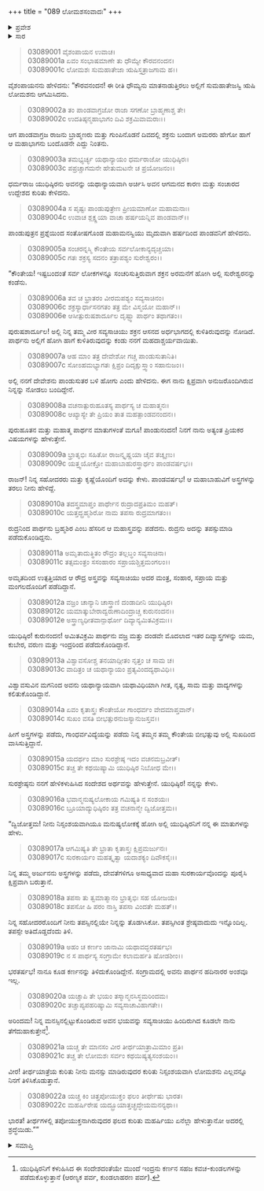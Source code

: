 +++
title = "089 ಲೋಮಶಸಂವಾದಃ"
+++

<details><summary>ಪ್ರವೇಶ</summary>


।।   ಓಂ ಓಂ ನಮೋ ನಾರಾಯಣಾಯ।।   ಶ್ರೀ ವೇದವ್ಯಾಸಾಯ ನಮಃ ।।

ಶ್ರೀ ಕೃಷ್ಣದ್ವೈಪಾಯನ ವೇದವ್ಯಾಸ ವಿರಚಿತ  

**ಶ್ರೀ ಮಹಾಭಾರತ**

**ಆರಣ್ಯಕ ಪರ್ವ**

**ತೀರ್ಥಯಾತ್ರಾ ಪರ್ವ**

**ಅಧ್ಯಾಯ 89**

</details>


<details><summary>ಸಾರ</summary>

ಮಹರ್ಷಿ ಲೋಮಶನ ಆಗಮನ; ಶಕ್ರಸಭೆಯಲ್ಲಿ ಅರ್ಜುನನನ್ನು ನೋಡಿದುದನ್ನೂ, ಅವನ ಅಸ್ತ್ರ, ಗೀತ, ನೃತ್ಯ ಅಭ್ಯಾಸದ ಕುರಿತು, ಇಂದ್ರನು ಯುಧಿಷ್ಠಿರನಿಗೆ ಕಳುಹಿಸಿದ್ದ ಸಂದೇಶವನ್ನು ವರದಿಮಾಡಿದುದು (1-22).

</details>


> 03089001 ವೈಶಂಪಾಯನ ಉವಾಚ।  
03089001a ಏವಂ ಸಂಭಾಷಮಾಣೇ ತು ಧೌಮ್ಯೇ ಕೌರವನಂದನ।  
03089001c ಲೋಮಶಃ ಸುಮಹಾತೇಜಾ ಋಷಿಸ್ತತ್ರಾಜಗಾಮ ಹ।।

ವೈಶಂಪಾಯನನು ಹೇಳಿದನು: “ಕೌರವನಂದನ! ಈ ರೀತಿ ಧೌಮ್ಯನು ಮಾತನಾಡುತ್ತಿರಲು ಅಲ್ಲಿಗೆ ಸುಮಹಾತೇಜಸ್ವಿ ಋಷಿ ಲೋಮಶನು ಆಗಮಿಸಿದನು.

> 03089002a ತಂ ಪಾಂಡವಾಗ್ರಜೋ ರಾಜಾ ಸಗಣೋ ಬ್ರಾಹ್ಮಣಾಶ್ಚ ತೇ।  
03089002c ಉದತಿಷ್ಠನ್ಮಹಾಭಾಗಂ ದಿವಿ ಶಕ್ರಮಿವಾಮರಾಃ।।

ಆಗ ಪಾಂಡವಾಗ್ರಜ ರಾಜನು ಬ್ರಾಹ್ಮಣರು ಮತ್ತು ಗುಂಪಿನೊಡನೆ ದಿವದಲ್ಲಿ ಶಕ್ರನು ಬಂದಾಗ ಅಮರರು ಹೇಗೋ ಹಾಗೆ ಆ ಮಹಾಭಾಗನು ಬಂದೊಡನೇ ಎದ್ದು ನಿಂತನು.

> 03089003a ತಮಭ್ಯರ್ಚ್ಯ ಯಥಾನ್ಯಾಯಂ ಧರ್ಮರಾಜೋ ಯುಧಿಷ್ಠಿರಃ।  
03089003c ಪಪ್ರಚ್ಚಾಗಮನೇ ಹೇತುಮಟನೇ ಚ ಪ್ರಯೋಜನಂ।।

ಧರ್ಮರಾಜ ಯುಧಿಷ್ಠಿರನು ಅವನನ್ನು ಯಥಾನ್ಯಾಯವಾಗಿ ಅರ್ಚಿಸಿ ಅವನ ಆಗಮನದ ಕಾರಣ ಮತ್ತು ಸಂಚಾರದ ಉದ್ದೇಶದ ಕುರಿತು ಕೇಳಿದನು.

> 03089004a ಸ ಪೃಷ್ಟಃ ಪಾಂಡುಪುತ್ರೇಣ ಪ್ರೀಯಮಾಣೋ ಮಹಾಮನಾಃ।  
03089004c ಉವಾಚ ಶ್ಲಕ್ಷ್ಣಯಾ ವಾಚಾ ಹರ್ಷಯನ್ನಿವ ಪಾಂಡವಾನ್।।

ಪಾಂಡುಪುತ್ರನ ಪ್ರಶ್ನೆಯಿಂದ ಸಂತೋಷಗೊಂಡ ಮಹಾಮನಸ್ವಿಯು ಮೃದುವಾಗಿ ಹರ್ಷದಿಂದ ಪಾಂಡವನಿಗೆ ಹೇಳಿದನು.

> 03089005a ಸಂಚರನ್ನಸ್ಮಿ ಕೌಂತೇಯ ಸರ್ವಲೋಕಾನ್ಯದೃಚ್ಚಯಾ।  
03089005c ಗತಃ ಶಕ್ರಸ್ಯ ಸದನಂ ತತ್ರಾಪಶ್ಯಂ ಸುರೇಶ್ವರಂ।।

“ಕೌಂತೇಯ! ಇಷ್ಟಬಂದಂತೆ ಸರ್ವ ಲೋಕಗಳನ್ನೂ ಸಂಚರಿಸುತ್ತಿರುವಾಗ ಶಕ್ರನ ಅರಮನೆಗೆ ಹೋಗಿ ಅಲ್ಲಿ ಸುರೇಶ್ವರನನ್ನು ಕಂಡೆನು.

> 03089006a ತವ ಚ ಭ್ರಾತರಂ ವೀರಮಪಶ್ಯಂ ಸವ್ಯಸಾಚಿನಂ।  
03089006c ಶಕ್ರಸ್ಯಾರ್ಧಾಸನಗತಂ ತತ್ರ ಮೇ ವಿಸ್ಮಯೋ ಮಹಾನ್।।  
03089006e ಆಸೀತ್ಪುರುಷಶಾರ್ದೂಲ ದೃಷ್ಟ್ವಾ ಪಾರ್ಥಂ ತಥಾಗತಂ।।

ಪುರುಷಶಾರ್ದೂಲ! ಅಲ್ಲಿ ನಿನ್ನ ತಮ್ಮ ವೀರ ಸವ್ಯಸಾಚಿಯು ಶಕ್ರನ ಆಸನದ ಅರ್ಧಭಾಗದಲ್ಲಿ ಕುಳಿತಿರುವುದನ್ನು ನೋಡಿದೆ. ಪಾರ್ಥನು ಅಲ್ಲಿಗೆ ಹೋಗಿ ಹಾಗೆ ಕುಳಿತಿರುವುದನ್ನು ಕಂಡು ನನಗೆ ಮಹದಾಶ್ಚರ್ಯವಾಯಿತು.

> 03089007a ಆಹ ಮಾಂ ತತ್ರ ದೇವೇಶೋ ಗಚ್ಚ ಪಾಂಡುಸುತಾನಿತಿ।  
03089007c ಸೋಽಹಮಭ್ಯಾಗತಃ ಕ್ಷಿಪ್ರಂ ದಿದೃಕ್ಷುಸ್ತ್ವಾಂ ಸಹಾನುಜಂ।।

ಅಲ್ಲಿ ನನಗೆ ದೇವೇಶನು ಪಾಂಡುಸುತರ ಬಳಿ ಹೋಗು ಎಂದು ಹೇಳಿದನು. ಈಗ ನಾನು ಕ್ಷಿಪ್ರವಾಗಿ ಅನುಜರೊಂದಿಗಿರುವ ನಿನ್ನನ್ನು ನೋಡಲು ಬಂದಿದ್ದೇನೆ.

> 03089008a ವಚನಾತ್ಪುರುಹೂತಸ್ಯ ಪಾರ್ಥಸ್ಯ ಚ ಮಹಾತ್ಮನಃ।   
03089008c ಆಖ್ಯಾಸ್ಯೇ ತೇ ಪ್ರಿಯಂ ತಾತ ಮಹತ್ಪಾಂಡವನಂದನ।।

ಪುರುಹೂತನ ಮತ್ತು ಮಹಾತ್ಮ ಪಾರ್ಥನ ಮಾತುಗಳಂತೆ ಮಗೂ! ಪಾಂಡುನಂದನ! ನಿನಗೆ ನಾನು ಅತ್ಯಂತ ಪ್ರಿಯಕರ ವಿಷಯಗಳನ್ನು ಹೇಳುತ್ತೇನೆ.

> 03089009a ಭ್ರಾತೃಭಿಃ ಸಹಿತೋ ರಾಜನ್ಕೃಷ್ಣಯಾ ಚೈವ ತಚ್ಶೃಣು।  
03089009c ಯತ್ತ್ವಯೋಕ್ತೋ ಮಹಾಬಾಹುರಸ್ತ್ರಾರ್ಥಂ ಪಾಂಡವರ್ಷಭ।।

ರಾಜನ್! ನಿನ್ನ ಸಹೋದರರು ಮತ್ತು ಕೃಷ್ಣೆಯೊಂದಿಗೆ ಅದನ್ನು ಕೇಳು. ಪಾಂಡವರ್ಷಭ! ಆ ಮಹಾಬಾಹುವಿಗೆ ಅಸ್ತ್ರಗಳನ್ನು ತರಲು ನೀನು ಹೇಳಿದ್ದೆ.

> 03089010a ತದಸ್ತ್ರಮಾಪ್ತಂ ಪಾರ್ಥೇನ ರುದ್ರಾದಪ್ರತಿಮಂ ಮಹತ್।  
03089010c ಯತ್ತದ್ಬ್ರಹ್ಮಶಿರೋ ನಾಮ ತಪಸಾ ರುದ್ರಮಾಗತಂ।।

ರುದ್ರನಿಂದ ಪಾರ್ಥನು ಬ್ರಹ್ಮಶಿರ ಎಂಬ ಹೆಸರಿನ ಆ ಮಹಾಸ್ತ್ರವನ್ನು ಪಡೆದನು. ರುದ್ರನು ಅದನ್ನು ತಪಸ್ಸುಮಾಡಿ ಪಡೆದುಕೊಂಡಿದ್ದನು.

> 03089011a ಅಮೃತಾದುತ್ಥಿತಂ ರೌದ್ರಂ ತಲ್ಲಬ್ಧಂ ಸವ್ಯಸಾಚಿನಾ।   
03089011c ತತ್ಸಮಂತ್ರಂ ಸಸಂಹಾರಂ ಸಪ್ರಾಯಶ್ಚಿತ್ತಮಂಗಲಂ।।

ಅಮೃತದಿಂದ ಉತ್ಪತ್ತಿಯಾದ ಆ ರೌದ್ರ ಅಸ್ತ್ರವನ್ನು ಸವ್ಯಸಾಚಿಯು ಅದರ ಮಂತ್ರ, ಸಂಹಾರ, ಸಪ್ರಾಯ ಮತ್ತು ಮಂಗಲದೊಂದಿಗೆ ಪಡೆದಿದ್ದಾನೆ.

> 03089012a ವಜ್ರಂ ಚಾನ್ಯಾನಿ ಚಾಸ್ತ್ರಾಣಿ ದಂಡಾದೀನಿ ಯುಧಿಷ್ಠಿರ।  
03089012c ಯಮಾತ್ಕುಬೇರಾದ್ವರುಣಾದಿಂದ್ರಾಚ್ಚ ಕುರುನಂದನ।।   
03089012e ಅಸ್ತ್ರಾಣ್ಯಧೀತವಾನ್ಪಾರ್ಥೋ ದಿವ್ಯಾನ್ಯಮಿತವಿಕ್ರಮಃ।।

ಯುಧಿಷ್ಠಿರ! ಕುರುನಂದನ! ಅಮಿತವಿಕ್ರಮಿ ಪಾರ್ಥನು ವಜ್ರ ಮತ್ತು ದಂಡವೇ ಮೊದಲಾದ ಇತರ ದಿವ್ಯಾಸ್ತ್ರಗಳನ್ನು ಯಮ, ಕುಬೇರ, ವರುಣ ಮತ್ತು ಇಂದ್ರರಿಂದ ಪಡೆದುಕೊಂಡಿದ್ದಾನೆ.

> 03089013a ವಿಶ್ವಾವಸೋಶ್ಚ ತನಯಾದ್ಗೀತಂ ನೃತ್ತಂ ಚ ಸಾಮ ಚ।  
03089013c ವಾದಿತ್ರಂ ಚ ಯಥಾನ್ಯಾಯಂ ಪ್ರತ್ಯವಿಂದದ್ಯಥಾವಿಧಿ।।

ವಿಶ್ವಾವಸುವಿನ ಮಗನಿಂದ ಅವನು ಯಥಾನ್ಯಾಯವಾಗಿ ಯಥಾವಿಧಿಯಾಗಿ ಗೀತ, ನೃತ್ಯ, ಸಾಮ ಮತ್ತು ವಾದ್ಯಗಳನ್ನು ಕಲಿತುಕೊಂಡಿದ್ದಾನೆ.

> 03089014a ಏವಂ ಕೃತಾಸ್ತ್ರಃ ಕೌಂತೇಯೋ ಗಾಂಧರ್ವಂ ವೇದಮಾಪ್ತವಾನ್।  
03089014c ಸುಖಂ ವಸತಿ ಬೀಭತ್ಸುರನುಜಸ್ಯಾನುಜಸ್ತವ।।

ಹೀಗೆ ಅಸ್ತ್ರಗಳನ್ನು ಪಡೆದು, ಗಾಂಧರ್ವವಿದ್ಯೆಯನ್ನು ಪಡೆದು ನಿನ್ನ ತಮ್ಮನ ತಮ್ಮ ಕೌಂತೇಯ ಬೀಭತ್ಸುವು ಅಲ್ಲಿ ಸುಖದಿಂದ ವಾಸಿಸುತ್ತಿದ್ದಾನೆ.

> 03089015a ಯದರ್ಥಂ ಮಾಂ ಸುರಶ್ರೇಷ್ಠ ಇದಂ ವಚನಮಬ್ರವೀತ್।   
03089015c ತಚ್ಚ ತೇ ಕಥಯಿಷ್ಯಾಮಿ ಯುಧಿಷ್ಠಿರ ನಿಬೋಧ ಮೇ।।

ಸುರಶ್ರೇಷ್ಠನು ನನಗೆ ಹೇಳಿಕಳುಹಿಸಿದ ಸಂದೇಶದ ಅರ್ಥವನ್ನು ಹೇಳುತ್ತೇನೆ. ಯುಧಿಷ್ಠಿರ! ನನ್ನನ್ನು ಕೇಳು.

> 03089016a ಭವಾನ್ಮನುಷ್ಯಲೋಕಾಯ ಗಮಿಷ್ಯತಿ ನ ಸಂಶಯಃ।  
03089016c ಬ್ರೂಯಾದ್ಯುಧಿಷ್ಠಿರಂ ತತ್ರ ವಚನಾನ್ಮೇ ದ್ವಿಜೋತ್ತಮ।।

“ದ್ವಿಜೋತ್ತಮ! ನೀನು ನಿಸ್ಸಂಶಯವಾಗಿಯೂ ಮನುಷ್ಯಲೋಕಕ್ಕೆ ಹೋಗಿ ಅಲ್ಲಿ ಯುಧಿಷ್ಠಿರನಿಗೆ ನನ್ನ ಈ ಮಾತುಗಳನ್ನು ಹೇಳು.

> 03089017a ಆಗಮಿಷ್ಯತಿ ತೇ ಭ್ರಾತಾ ಕೃತಾಸ್ತ್ರಃ ಕ್ಷಿಪ್ರಮರ್ಜುನಃ।  
03089017c ಸುರಕಾರ್ಯಂ ಮಹತ್ಕೃತ್ವಾ ಯದಾಶಕ್ಯಂ ದಿವೌಕಸೈಃ।।

ನಿನ್ನ ತಮ್ಮ ಅರ್ಜುನನು ಅಸ್ತ್ರಗಳನ್ನು ಪಡೆದು, ದೇವತೆಗಳಿಗೂ ಅಸಾಧ್ಯವಾದ ಮಹಾ ಸುರಕಾರ್ಯವೊಂದನ್ನು ಪೂರೈಸಿ ಕ್ಷಿಪ್ರವಾಗಿ ಬರುತ್ತಾನೆ.

> 03089018a ತಪಸಾ ತು ತ್ವಮಾತ್ಮಾನಂ ಭ್ರಾತೃಭಿಃ ಸಹ ಯೋಜಯ।  
03089018c ತಪಸೋ ಹಿ ಪರಂ ನಾಸ್ತಿ ತಪಸಾ ವಿಂದತೇ ಮಹತ್।।

ನಿನ್ನ ಸಹೋದರರೊಂದಿಗೆ ನೀನು ತಪಸ್ಸಿನಲ್ಲಿಯೇ ನಿನ್ನನ್ನು ತೊಡಗಿಸಿಕೋ. ತಪಸ್ಸಿಗಿಂತ ಶ್ರೇಷ್ಠವಾದುದು ಇನ್ನೊಂದಿಲ್ಲ. ತಪಸ್ಸೇ ಅತಿದೊಡ್ಡದೆಂದು ತಿಳಿ.

> 03089019a ಅಹಂ ಚ ಕರ್ಣಂ ಜಾನಾಮಿ ಯಥಾವದ್ಭರತರ್ಷಭ।  
03089019c ನ ಸ ಪಾರ್ಥಸ್ಯ ಸಂಗ್ರಾಮೇ ಕಲಾಮರ್ಹತಿ ಷೋಡಶೀಂ।।

ಭರತರ್ಷಭ! ನಾನೂ ಕೂಡ ಕರ್ಣನನ್ನು ತಿಳಿದುಕೊಂಡಿದ್ದೇನೆ. ಸಂಗ್ರಾಮದಲ್ಲಿ ಅವನು ಪಾರ್ಥನ ಹದಿನಾರರ ಅಂಶವೂ ಇಲ್ಲ.

> 03089020a ಯಚ್ಚಾಪಿ ತೇ ಭಯಂ ತಸ್ಮಾನ್ಮನಸಿಸ್ಥಮರಿಂದಮ।  
03089020c ತಚ್ಚಾಪ್ಯಪಹರಿಷ್ಯಾಮಿ ಸವ್ಯಸಾಚಾವಿಹಾಗತೇ।।

ಅರಿಂದಮ! ನಿನ್ನ ಮನಸ್ಸಿನಲ್ಲಿಟ್ಟುಕೊಂಡಿರುವ ಅವನ ಭಯವನ್ನು ಸವ್ಯಸಾಚಿಯು ಹಿಂದಿರುಗಿದ ಕೂಡಲೇ ನಾನು ತೆಗೆದುಹಾಕುತ್ತೇನೆ[^1].

> 03089021a ಯಚ್ಚ ತೇ ಮಾನಸಂ ವೀರ ತೀರ್ಥಯಾತ್ರಾಮಿಮಾಂ ಪ್ರತಿ।  
03089021c ತಚ್ಚ ತೇ ಲೋಮಶಃ ಸರ್ವಂ ಕಥಯಿಷ್ಯತ್ಯಸಂಶಯಂ।।

ವೀರ! ತೀರ್ಥಯಾತ್ರೆಯ ಕುರಿತು ನೀನು ಮನಸ್ಸು ಮಾಡಿರುವುದರ ಕುರಿತು ನಿಸ್ಸಂಶಯವಾಗಿ ಲೋಮಶನು ಎಲ್ಲವನ್ನೂ ನಿನಗೆ ತಿಳಿಸಿಕೊಡುತ್ತಾನೆ.

> 03089022a ಯಚ್ಚ ಕಿಂ ಚಿತ್ತಪೋಯುಕ್ತಂ ಫಲಂ ತೀರ್ಥೇಷು ಭಾರತ।  
03089022c ಮಹರ್ಷಿರೇಷ ಯದ್ಬ್ರೂಯಾತ್ತಚ್ಛ್ರದ್ಧೇಯಮನನ್ಯಥಾ।।

ಭಾರತ! ತೀರ್ಥಗಳಲ್ಲಿ ತಪೋಯುಕ್ತನಾಗಿರುವುದರ ಫಲದ ಕುರಿತು ಮಹರ್ಷಿಯು ಏನೆಲ್ಲಾ ಹೇಳುತ್ತಾನೋ ಅದರಲ್ಲಿ ಶ್ರದ್ಧೆಯಿಡು.””

<details><summary>ಸಮಾಪ್ತಿ</summary>

ಇತಿ ಶ್ರೀ ಮಹಾಭಾರತೇ ಆರಣ್ಯಕಪರ್ವಣಿ ತೀರ್ಥಯಾತ್ರಾಪರ್ವಣಿ ಲೋಮಶಸಂವಾದೇ ಏಕೋನನವತಿತಮೋಽಧ್ಯಾಯಃ।  
ಇದು ಮಹಾಭಾರತದ ಆರಣ್ಯಕಪರ್ವದಲ್ಲಿ ತೀರ್ಥಯಾತ್ರಾಪರ್ವದಲ್ಲಿ ಲೋಮಶಸಂವಾದ ಎನ್ನುವ ಎಂಭತ್ತೊಂಭತ್ತನೆಯ ಅಧ್ಯಾಯವು.


</details>

[^1]: ಯುಧಿಷ್ಠಿರನಿಗೆ ಕಳುಹಿಸಿದ ಈ ಸಂದೇಶದಂತೆಯೇ ಮುಂದೆ ಇಂದ್ರನು ಕರ್ಣನ ಸಹಜ ಕವಚ-ಕುಂಡಲಗಳನ್ನು ಪಡೆದುಕೊಳ್ಳುತ್ತಾನೆ (ಆರಣ್ಯಕ ಪರ್ವ, ಕುಂಡಲಾಹರಣ ಪರ್ವ).

